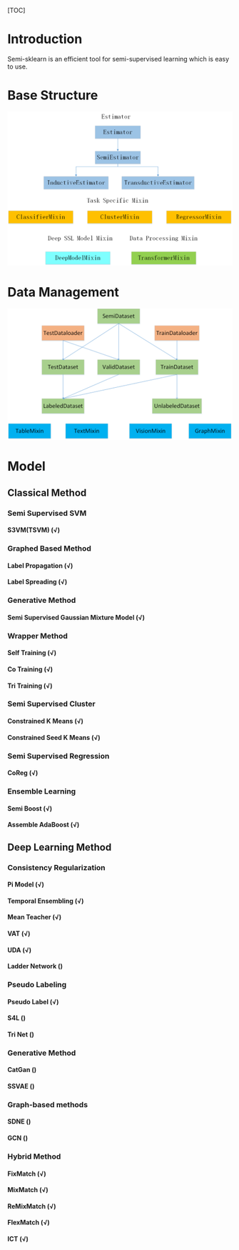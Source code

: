 [TOC]

#  Introduction

Semi-sklearn is an efficient tool for semi-supervised learning which is easy to use.



#  Base Structure

![Base](./Imgs/Base.png)





#  Data Management

![Dataset](./Imgs/Dataset.png)

#  Model



##  Classical  Method



###  Semi Supervised SVM



####  S3VM(TSVM) (√)



###  Graphed Based Method



####  Label Propagation (√)



####  Label Spreading (√)



### Generative Method



####  Semi Supervised Gaussian Mixture Model (√)



###  Wrapper Method 



#### Self Training (√)



####  Co Training (√)



####  Tri Training (√)



###  Semi Supervised Cluster



#### Constrained K Means (√)



#### Constrained Seed K Means (√)



###  Semi Supervised Regression



####  CoReg (√)



###  Ensemble Learning



####  Semi Boost (√)



####  Assemble AdaBoost (√)



## Deep Learning Method



###  Consistency Regularization



####  Pi Model (√)



####  Temporal Ensembling (√)



#### Mean Teacher (√)



####  VAT (√)



####  UDA (√)



####  Ladder Network ()



###  Pseudo Labeling



####  Pseudo Label (√)



####  S4L ()



####  Tri Net ()



###  Generative Method



####  CatGan ()



####  SSVAE ()



### Graph-based methods



####  SDNE ()



####  GCN ()



###  Hybrid Method



####  FixMatch (√)



####  MixMatch (√)



####  ReMixMatch (√)



#### FlexMatch (√)



####  ICT (√)

















